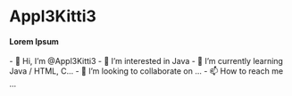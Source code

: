<h1>Appl3Kitti3</h1>
<h4>Lorem Ipsum</h4>
- 👋 Hi, I’m @Appl3Kitti3
- 👀 I’m interested in Java
- 🌱 I’m currently learning Java / HTML, C...
- 💞️ I’m looking to collaborate on ...
- 📫 How to reach me ...

<!---
Appl3Kitti3/Appl3Kitti3 is a ✨ special ✨ repository because its `README.md` (this file) appears on your GitHub profile.
You can click the Preview link to take a look at your changes.
--->

